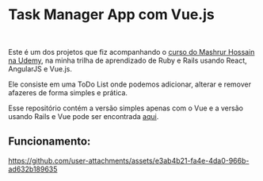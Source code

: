 # Task Manager App com Vue.js
<br/>

Este é um dos projetos que fiz acompanhando o [curso do Mashrur Hossain na Udemy](https://www.udemy.com/course/ruby-on-rails-react-angular), na minha trilha de aprendizado de Ruby e Rails usando React, AngularJS e Vue.js.
<br/>

Ele consiste em uma ToDo List onde podemos adicionar, alterar e remover afazeres de forma simples e prática.
<br/>

Esse repositório contém a versão simples apenas com o Vue e a versão usando Rails e Vue pode ser encontrada [aqui](https://github.com/Diego-S-G/vuejs-rails5-task-manager-app).
<br/>

## Funcionamento:
https://github.com/user-attachments/assets/e3ab4b21-fa4e-4da0-966b-ad632b189635

